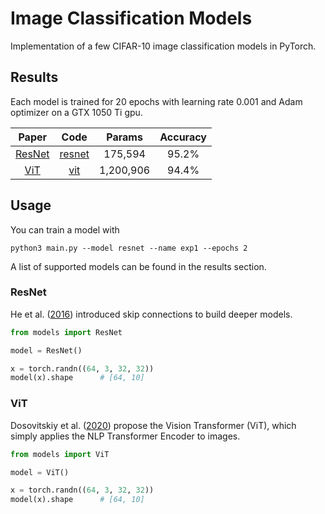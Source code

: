 # Image Classification Models

Implementation of a few CIFAR-10 image classification models in PyTorch. 


## Results

Each model is trained for 20 epochs with learning rate 0.001 and Adam optimizer on a GTX 1050 Ti gpu.


|                   Paper                    |          Code           | Params | Accuracy |
|:------------------------------------------:|:-----------------------:|:------:|:--------:|
| [ResNet](https://arxiv.org/abs/1512.03385) | [resnet](models/resnet) |   175,594   |  95.2%   |
|  [ViT](https://arxiv.org/abs/2010.11929)   |    [vit](models/vit)    |   1,200,906   |  94.4%   |    

## Usage

You can train a model with

```
python3 main.py --model resnet --name exp1 --epochs 2
```

A list of supported models can be found in the results section.

### ResNet

He et al. ([2016](https://arxiv.org/abs/1512.03385)) introduced skip connections
to build deeper models.

```python
from models import ResNet

model = ResNet()

x = torch.randn((64, 3, 32, 32))
model(x).shape      # [64, 10] 
```

### ViT

Dosovitskiy et al. ([2020](https://arxiv.org/abs/2010.11929)) propose the Vision Transformer (ViT), which
simply applies the NLP Transformer Encoder to images.

```python
from models import ViT

model = ViT()

x = torch.randn((64, 3, 32, 32))
model(x).shape      # [64, 10] 
```
